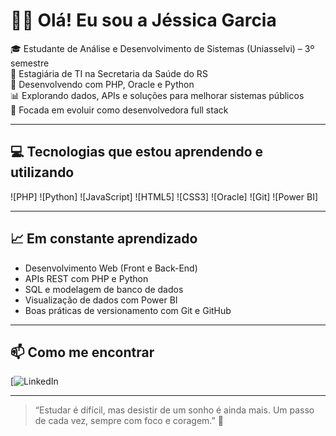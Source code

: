 # 👩‍💻 Olá! Eu sou a Jéssica Garcia

🎓 Estudante de Análise e Desenvolvimento de Sistemas (Uniasselvi) – 3º semestre  
💼 Estagiária de TI na Secretaria da Saúde do RS  
🔧 Desenvolvendo com PHP, Oracle e Python  
📊 Explorando dados, APIs e soluções para melhorar sistemas públicos  
🎯 Focada em evoluir como desenvolvedora full stack

---

## 💻 Tecnologias que estou aprendendo e utilizando

![PHP]
![Python]
![JavaScript]
![HTML5]
![CSS3]
![Oracle]
![Git]
![Power BI]

---

## 📈 Em constante aprendizado

- Desenvolvimento Web (Front e Back-End)
- APIs REST com PHP e Python
- SQL e modelagem de banco de dados
- Visualização de dados com Power BI
- Boas práticas de versionamento com Git e GitHub

---

## 📫 Como me encontrar

[![LinkedIn](https://www.linkedin.com/in/jessicademenzesg/)


---

> “Estudar é difícil, mas desistir de um sonho é ainda mais. Um passo de cada vez, sempre com foco e coragem.” 🚀



